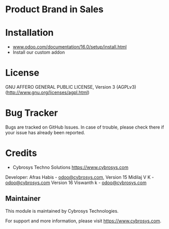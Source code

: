 Product Brand in Sales
======================

Installation
============
- www.odoo.com/documentation/16.0/setup/install.html
- Install our custom addon

License
=======
GNU AFFERO GENERAL PUBLIC LICENSE, Version 3 (AGPLv3)
(http://www.gnu.org/licenses/agpl.html)

Bug Tracker
===========
Bugs are tracked on GitHub Issues. In case of trouble, please check there if your issue has already been reported.

Credits
=======
* Cybrosys Techno Solutions <https://www.cybrosys.com>


Developer:  Afras Habis - odoo@cybrosys.com,
            Version 15 Midilaj V K - odoo@cybrosys.com
            Version 16 Viswanth k - odoo@cybrosys.com

Maintainer
----------

This module is maintained by Cybrosys Technologies.

For support and more information, please visit https://www.cybrosys.com.

